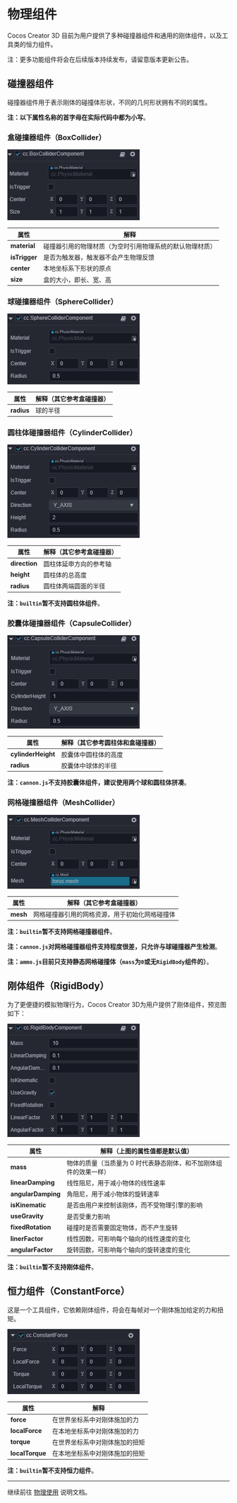 # 物理组件

Cocos Creator 3D 目前为用户提供了多种碰撞器组件和通用的刚体组件，以及工具类的恒力组件。

注：更多功能组件将会在后续版本持续发布，请留意版本更新公告。

## 碰撞器组件

碰撞器组件用于表示刚体的碰撞体形状，不同的几何形状拥有不同的属性。

**注：以下属性名称的首字母在实际代码中都为小写**。

### 盒碰撞器组件（BoxCollider）

![盒碰撞器组件](img/collider-box.jpg)

  属性 | 解释
  ---|---
  **material** | 碰撞器引用的物理材质（为空时引用物理系统的默认物理材质）
  **isTrigger** | 是否为触发器，触发器不会产生物理反馈
  **center**  |  本地坐标系下形状的原点
  **size**  |  盒的大小，即长、宽、高

### 球碰撞器组件（SphereCollider）

![球碰撞器组件](img/collider-sphere.jpg)

属性 | 解释（其它参考盒碰撞器）
---|---
**radius** | 球的半径

### 圆柱体碰撞器组件（CylinderCollider）

![圆柱体碰撞器组件](img/collider-cylinder.jpg)

属性 | 解释（其它参考盒碰撞器）
---|---
**direction** | 圆柱体延申方向的参考轴
**height** | 圆柱体的总高度
**radius** | 圆柱体两端圆面的半径

**注：`builtin`暂不支持圆柱体组件**。

### 胶囊体碰撞器组件（CapsuleCollider）

![胶囊体碰撞器组件](img/collider-capsule.jpg)

属性 | 解释（其它参考圆柱体和盒碰撞器）
---|---
**cylinderHeight** | 胶囊体中圆柱体的高度
**radius** | 胶囊体中球体的半径

**注：`cannon.js`不支持胶囊体组件，建议使用两个球和圆柱体拼凑**。

### 网格碰撞器组件（MeshCollider）

![网格碰撞器组件](img/collider-mesh.jpg)

属性 | 解释（其它参考盒碰撞器）
---|---
**mesh** | 网格碰撞器引用的网格资源，用于初始化网格碰撞体

**注：`builtin`暂不支持网格碰撞器组件**。

**注：`cannon.js`对网格碰撞器组件支持程度很差，只允许与球碰撞器产生检测**。

**注：`ammo.js`目前只支持静态网格碰撞体（`mass`为`0`或无`RigidBody`组件的）**。

## 刚体组件（RigidBody）

为了更便捷的模拟物理行为，Cocos Creator 3D为用户提供了刚体组件，预览图如下：

![刚体组件](img/rigid-body.jpg)

属性 | 解释（上图的属性值都是默认值）
---|---
**mass** |  物体的质量（当质量为 0 时代表静态刚体，和不加刚体组件的效果一样）
**linearDamping** |  线性阻尼，用于减小物体的线性速率
**angularDamping** |  角阻尼，用于减小物体的旋转速率
**isKinematic** |   是否由用户来控制该刚体，而不受物理引擎的影响
**useGravity** |  是否受重力影响
**fixedRotation** |  碰撞时是否需要固定物体，而不产生旋转
**linerFactor** | 线性因数，可影响每个轴向的线性速度的变化
**angularFactor** | 旋转因数，可影响每个轴向的旋转速度的变化

**注：`builtin`暂不支持刚体组件**。

## 恒力组件（ConstantForce）

这是一个工具组件，它依赖刚体组件，将会在每帧对一个刚体施加给定的力和扭矩。

![恒力组件](img/constant-force.jpg)

属性 | 解释
---|---
**force** |  在世界坐标系中对刚体施加的力
**localForce** |  在本地坐标系中对刚体施加的力
**torque** |  在世界坐标系中对刚体施加的扭矩
**localTorque** |   在本地坐标系中对刚体施加的扭矩

**注：`builtin`暂不支持恒力组件**。

---

继续前往 [物理使用](physics-use.md) 说明文档。
